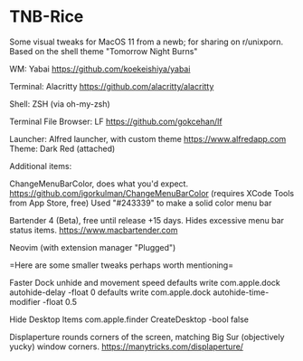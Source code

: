 # TNB-Rice
Some visual tweaks for MacOS 11 from a newb; for sharing on r/unixporn. Based on the shell theme "Tomorrow Night Burns"

WM: Yabai
https://github.com/koekeishiya/yabai

Terminal: Alacritty
https://github.com/alacritty/alacritty

Shell: ZSH (via oh-my-zsh)

Terminal File Browser: LF
https://github.com/gokcehan/lf

Launcher: Alfred launcher, with custom theme
https://www.alfredapp.com
Theme: Dark Red (attached)

Additional items: 

ChangeMenuBarColor, does what you'd expect.
https://github.com/igorkulman/ChangeMenuBarColor
(requires XCode Tools from App Store, free) 
Used "#243339" to make a solid color menu bar

Bartender 4 (Beta), free until release +15 days. Hides excessive menu bar status items. 
https://www.macbartender.com


Neovim (with extension manager "Plugged")

=Here are some smaller tweaks perhaps worth mentioning=

Faster Dock unhide and movement speed
defaults write com.apple.dock autohide-delay -float 0
defaults write com.apple.dock autohide-time-modifier -float 0.5

Hide Desktop Items
com.apple.finder CreateDesktop -bool false

Displaperture rounds corners of the screen, matching Big Sur (objectively yucky) window corners.
https://manytricks.com/displaperture/
